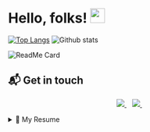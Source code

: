 # Hello, folks! <img src="https://raw.githubusercontent.com/MartinHeinz/MartinHeinz/master/wave.gif" width="30px">



[![Top Langs](https://github-readme-stats.vercel.app/api/top-langs/?username=veeruamma)](https://github.com/veeruamma/github-readme-stats) ![Github stats](https://github-readme-stats.vercel.app/api?username=veeruamma)


![ReadMe Card](https://github-readme-stats.vercel.app/api/pin/?username=veeruamma&repo=Face-Biometrics)


## 📬 Get in touch
<p align='center'>
<a href="https://www.linkedin.com/in/veeresh-ittangihal-74254b107/">
  <img src="https://img.shields.io/badge/linkedin-%230077B5.svg?&style=for-the-badge&logo=linkedin&logoColor=white" />
  </a>&nbsp;&nbsp;
  <a href="https://www.instagram.com/veer_d_star/">
    <img src="https://img.shields.io/badge/instagram-%23E4405F.svg?&style=for-the-badge&logo=instagram&logoColor=white" />        
  </a>&nbsp;&nbsp;
  </p>
  
  
  <details>
  <summary>📃 My Resume</summary>


## Education

- 📖 **Web Development**\
📆 2013 - 2016\
📍 **University of the West of São Paulo** - Presidente Prudente, Brazil

</details>

<!--
**veeruamma/veeruamma** is a ✨ _special_ ✨ repository because its `README.md` (this file) appears on your GitHub profile.

Here are some ideas to get you started:

- 🔭 I’m currently working on ...
- 🌱 I’m currently learning ...
- 👯 I’m looking to collaborate on ...
- 🤔 I’m looking for help with ...
- 💬 Ask me about ...
- 📫 How to reach me: ...
- 😄 Pronouns: ...
- ⚡ Fun fact: ...
-->
